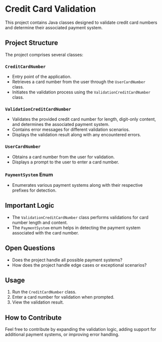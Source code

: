 # Credit Card Validation

This project contains Java classes designed to validate credit card numbers and determine their associated payment system.

## Project Structure

The project comprises several classes:

### `CreditCardNumber`

- Entry point of the application.
- Retrieves a card number from the user through the `UserCardNumber` class.
- Initiates the validation process using the `ValidationCreditCardNumber` class.

### `ValidationCreditCardNumber`

- Validates the provided credit card number for length, digit-only content, and determines the associated payment system.
- Contains error messages for different validation scenarios.
- Displays the validation result along with any encountered errors.

### `UserCardNumber`

- Obtains a card number from the user for validation.
- Displays a prompt to the user to enter a card number.

### `PaymentSystem` Enum

- Enumerates various payment systems along with their respective prefixes for detection.

## Important Logic

- The `ValidationCreditCardNumber` class performs validations for card number length and content.
- The `PaymentSystem` enum helps in detecting the payment system associated with the card number.

## Open Questions

- Does the project handle all possible payment systems?
- How does the project handle edge cases or exceptional scenarios?

## Usage

1. Run the `CreditCardNumber` class.
2. Enter a card number for validation when prompted.
3. View the validation result.

## How to Contribute

Feel free to contribute by expanding the validation logic, adding support for additional payment systems, or improving error handling.
